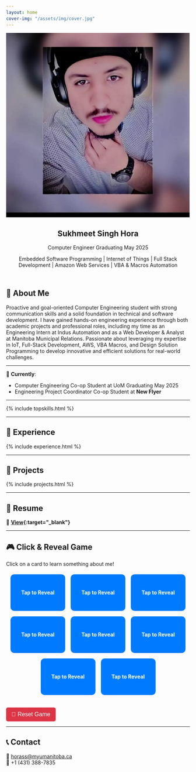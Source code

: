```yaml
---
layout: home
cover-img: "/assets/img/cover.jpg"
---
```


<!-- Profile Card in Header -->
<header>
    <div class="profile-card">
        <img src="/assets/img/profile.jpeg">
        <h2>Sukhmeet Singh Hora</h2>
        <p>Computer Engineer Graduating May 2025</p>
        <p>Embedded Software Programming | Internet of Things | Full Stack Development | Amazon Web Services | VBA & Macros Automation</p>
    </div>
</header>

<link rel="stylesheet" href="style.css">

## 👋 About Me  
Proactive and goal-oriented Computer Engineering student with strong communication skills and a solid foundation in technical and software development. I have gained hands-on engineering experience through both academic projects and professional roles, including my time as an Engineering Intern at Indus Automation and as a Web Developer & Analyst at Manitoba Municipal Relations. Passionate about leveraging my expertise in IoT, Full-Stack Development, AWS, VBA Macros, and Design Solution Programming to develop innovative and efficient solutions for real-world challenges.  

---

💼 **Currently**:  
- Computer Engineering Co-op Student at UoM Graduating May 2025
- Engineering Project Coordinator Co-op Student at **New Flyer**    

---

{% include topskills.html %} 

---

## 💼 Experience  

{% include experience.html %}  

---

## 📂 Projects  

{% include projects.html %}  

---

## 📄 Resume  

💼 **[View](Sukhmeet_Singh_Hora_Resume.pdf){:target="_blank"}**  

---

## 🎮 Click & Reveal Game  
Click on a card to learn something about me!  

<div class="game-container">
    <div class="box" onclick="revealFact(this)">Tap to Reveal</div>
    <div class="box" onclick="revealFact(this)">Tap to Reveal</div>
    <div class="box" onclick="revealFact(this)">Tap to Reveal</div>
    <div class="box" onclick="revealFact(this)">Tap to Reveal</div>
    <div class="box" onclick="revealFact(this)">Tap to Reveal</div>
    <div class="box" onclick="revealFact(this)">Tap to Reveal</div>
    <div class="box" onclick="revealFact(this)">Tap to Reveal</div>
    <div class="box" onclick="revealFact(this)">Tap to Reveal</div>
</div>

<button class="reset-btn" onclick="resetGame()">🔄 Reset Game</button>

<style>
    .game-container {
        display: flex;
        flex-wrap: wrap;
        justify-content: center;
        gap: 15px;
        margin-top: 20px;
    }

    .box {
        width: 150px;
        height: 100px;
        background-color: #007BFF;
        color: white;
        display: flex;
        justify-content: center;
        align-items: center;
        font-size: 14px;
        font-weight: bold;
        text-align: center;
        border-radius: 10px;
        cursor: pointer;
        transition: 0.3s;
    }

    .box:hover {
        background-color: #0056b3;
    }

    .fade-in {
        animation: fadeIn 0.5s ease-in-out;
    }

    @keyframes fadeIn {
        from { opacity: 0; }
        to { opacity: 1; }
    }

    .reset-btn {
        margin-top: 20px;
        padding: 10px 15px;
        font-size: 16px;
        background-color: #dc3545;
        color: white;
        border: none;
        border-radius: 5px;
        cursor: pointer;
        transition: 0.3s;
    }

    .reset-btn:hover {
        background-color: #a71d2a;
    }
</style>

<script>
document.addEventListener("DOMContentLoaded", function () {
    let facts = [
        "💻 Experienced in Full-Stack Devlopment!",
        "🔬 Built IoT depth monitoring system.",
        "🌍 Love solving real-world problems.",
        "🎨 Created cross-platform PLC app.",
        "🚀 Built automated Excel templates using VBA and Power BI!",
        "📊 Automated Data visualization is my forte!",
        "🤖 Integrated Raspberry Pi with AWS IoT and BLE",
        "📡 Skilled in MQTT, AWS, and PLCs.",
        "🛠️ Automated BoM management system.",
        "⚡ Developed capacity planning automation.",
        "📈 Streamlined projects with Gantt charts.",
        "🖥️ Built SharePoint tracking system.",
        "📜 Certified in Full-Stack & UX!",
        "📜 Certified in TSPP and Project Management Fundamentals",
        "🕹️ Programmed FPGA boards with Verilog.",
        "🔗 Strong in APIs and CI/CD.",
        "🚦 Designed Urban Tech online store.",
        "🛠️ Optimized AutoCAD with LISP.",
        "🔍 Debugging & problem-solving expert!",
        "🎤 Great at technical presentations!"
    ];

    let usedFacts = [];

    window.revealFact = function (box) {
        if (box.innerHTML !== "Tap to Reveal") return; // Don't reveal again

        if (facts.length === 0) {
            resetGame(); // Auto-reset if all facts are used
            return;
        }

        const randomIndex = Math.floor(Math.random() * facts.length);
        const selectedFact = facts.splice(randomIndex, 1)[0]; // Remove fact from available list
        usedFacts.push(selectedFact); // Store in used list

        box.innerHTML = selectedFact;
        box.style.backgroundColor = "#28a745"; // Green after reveal
        box.style.color = "white";
        box.classList.add("fade-in");
    };

    window.resetGame = function () {
        facts = [...usedFacts]; // Restore facts from used list
        usedFacts = [];

        document.querySelectorAll(".box").forEach((box) => {
            box.innerHTML = "Tap to Reveal";
            box.style.backgroundColor = "#007BFF"; // Reset color
            box.classList.remove("fade-in");
        });
    };
});
</script>

---

## 📞 Contact  

📧 [horass@myumanitoba.ca](mailto:horass@myumanitoba.ca)  
📱 +1 (431) 388-7835  
 

